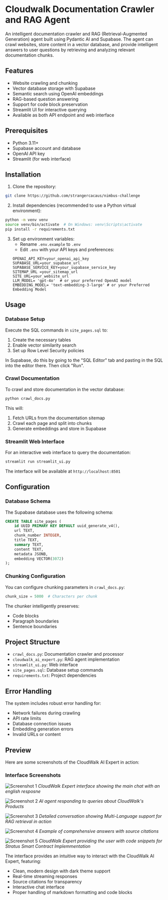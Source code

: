 # Cloudwalk Documentation Crawler and RAG Agent

An intelligent documentation crawler and RAG (Retrieval-Augmented Generation) agent built using Pydantic AI and Supabase. The agent can crawl websites, store content in a vector database, and provide intelligent answers to user questions by retrieving and analyzing relevant documentation chunks.

## Features

- Website crawling and chunking
- Vector database storage with Supabase
- Semantic search using OpenAI embeddings
- RAG-based question answering
- Support for code block preservation
- Streamlit UI for interactive querying
- Available as both API endpoint and web interface

## Prerequisites

- Python 3.11+
- Supabase account and database
- OpenAI API key
- Streamlit (for web interface)

## Installation

1. Clone the repository:
```bash
git clone https://github.com/strangercacaus/nimbus-challenge
```

2. Install dependencies (recommended to use a Python virtual environment):
```bash
python -m venv venv
source venv/bin/activate  # On Windows: venv\Scripts\activate
pip install -r requirements.txt
```

3. Set up environment variables:
   - Rename `.env.example` to `.env`
   - Edit `.env` with your API keys and preferences:
   ```env
   OPENAI_API_KEY=your_openai_api_key
   SUPABASE_URL=your_supabase_url
   SUPABASE_SERVICE_KEY=your_supabase_service_key
   SITEMAP_URL =your_sitemap_url
   SITE_URL=your_website_url
   LLM_MODEL= 'gpt-4o'  # or your preferred OpenAI model
   EMBEDDING_MODEL= 'text-embedding-3-large' # or your Preferred Embedding Model
   ```

## Usage

### Database Setup

Execute the SQL commands in `site_pages.sql` to:
1. Create the necessary tables
2. Enable vector similarity search
3. Set up Row Level Security policies

In Supabase, do this by going to the "SQL Editor" tab and pasting in the SQL into the editor there. Then click "Run".

### Crawl Documentation

To crawl and store documentation in the vector database:

```bash
python crawl_docs.py
```

This will:
1. Fetch URLs from the documentation sitemap
2. Crawl each page and split into chunks
3. Generate embeddings and store in Supabase

### Streamlit Web Interface

For an interactive web interface to query the documentation:

```bash
streamlit run streamlit_ui.py
```

The interface will be available at `http://localhost:8501`

## Configuration

### Database Schema

The Supabase database uses the following schema:
```sql
CREATE TABLE site_pages (
    id UUID PRIMARY KEY DEFAULT uuid_generate_v4(),
    url TEXT,
    chunk_number INTEGER,
    title TEXT,
    summary TEXT,
    content TEXT,
    metadata JSONB,
    embedding VECTOR(3072)
);
```

### Chunking Configuration

You can configure chunking parameters in `crawl_docs.py`:
```python
chunk_size = 5000  # Characters per chunk
```

The chunker intelligently preserves:
- Code blocks
- Paragraph boundaries
- Sentence boundaries

## Project Structure

- `crawl_docs.py`: Documentation crawler and processor
- `cloudwalk_ai_expert.py`: RAG agent implementation
- `streamlit_ui.py`: Web interface
- `site_pages.sql`: Database setup commands
- `requirements.txt`: Project dependencies

## Error Handling

The system includes robust error handling for:
- Network failures during crawling
- API rate limits
- Database connection issues
- Embedding generation errors
- Invalid URLs or content

## Preview

Here are some screenshots of the CloudWalk AI Expert in action:

### Interface Screenshots

![Screenshot 1](https://raw.githubusercontent.com/strangercacaus/nimbus-challenge/main/assets/Screenshot%202025-07-13%20at%2019.08.27.png)
*CloudWalk Expert interface showing the main chat with an english resposne*

![Screenshot 2](https://raw.githubusercontent.com/strangercacaus/nimbus-challenge/main/assets/Screenshot%202025-07-13%20at%2019.08.37.png)
*AI agent responding to queries about CloudWalk's Products*

![Screenshot 3](https://raw.githubusercontent.com/strangercacaus/nimbus-challenge/main/assets/Screenshot%202025-07-13%20at%2019.08.43.png)
*Detailed conversation showing Multi-Language support for RAG retrieval in action*

![Screenshot 4](https://raw.githubusercontent.com/strangercacaus/nimbus-challenge/main/assets/Screenshot%202025-07-13%20at%2019.10.45.png)
*Example of comprehensive answers with source citations*

![Screenshot 5](https://raw.githubusercontent.com/strangercacaus/nimbus-challenge/main/assets/Screenshot%202025-07-13%20at%2019.10.51.png)
*CloudWalk Expert providing the user with code snippets for Stratus Smart Contract Implemmentation*

The interface provides an intuitive way to interact with the CloudWalk AI Expert, featuring:
- Clean, modern design with dark theme support
- Real-time streaming responses
- Source citations for transparency
- Interactive chat interface
- Proper handling of markdown formatting and code blocks
